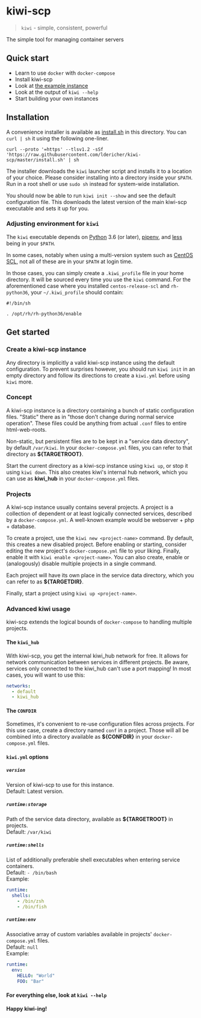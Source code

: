 # kiwi-scp

> `kiwi` - simple, consistent, powerful

The simple tool for managing container servers


## Quick start

- Learn to use `docker` with `docker-compose`
- Install kiwi-scp
- Look at [the example instance](./example)
- Look at the output of `kiwi --help`
- Start building your own instances


## Installation

A convenience installer is available as [install.sh](./install.sh) in this directory.
You can `curl | sh` it using the following one-liner.

```shell script
curl --proto '=https' --tlsv1.2 -sSf 'https://raw.githubusercontent.com/ldericher/kiwi-scp/master/install.sh' | sh
```

The installer downloads the `kiwi` launcher script and installs it to a location of your choice.
Please consider installing into a directory inside your `$PATH`.
Run in a root shell or use `sudo sh` instead for system-wide installation.

You should now be able to run `kiwi init --show` and see the default configuration file.
This downloads the latest version of the main kiwi-scp executable and sets it up for you.


### Adjusting environment for `kiwi`

The `kiwi` executable depends on [Python](https://www.python.org/) 3.6 (or later), [pipenv](https://pipenv.pypa.io/), and
[less](http://www.greenwoodsoftware.com/less/) being in your `$PATH`.

In some cases, notably when using a multi-version system such as
[CentOS SCL](https://wiki.centos.org/AdditionalResources/Repositories/SCL), not all of these are in your `$PATH`
at login time.

In those cases, you can simply create a `.kiwi_profile` file in your home directory.
It will be sourced every time you use the `kiwi` command.
For the aforementioned case where you installed `centos-release-scl` and `rh-python36`, your `~/.kiwi_profile` should
contain:

```shell script
#!/bin/sh

. /opt/rh/rh-python36/enable
```


## Get started

### Create a kiwi-scp instance

Any directory is implicitly a valid kiwi-scp instance using the default configuration.
To prevent surprises however, you should run `kiwi init` in an empty directory and follow its directions to
create a `kiwi.yml` before using `kiwi` more.


### Concept

A kiwi-scp instance is a directory containing a bunch of static configuration files.
"Static" there as in "those don't change during normal service operation".
These files  could be anything from actual `.conf` files to entire html-web-roots.

Non-static, but persistent files are to be kept in a "service data directory", by default `/var/kiwi`.
In your `docker-compose.yml` files, you can refer to that directory as **${TARGETROOT}**.

Start the current directory as a kiwi-scp instance using `kiwi up`, or stop it using `kiwi down`.
This also creates kiwi's internal hub network, which you can use as **kiwi_hub** in your `docker-compose.yml` files.


### Projects

A kiwi-scp instance usually contains several projects.
A project is a collection of dependent or at least logically connected services, described by a `docker-compose.yml`.
A well-known example would be webserver + php + database.

To create a project, use the `kiwi new <project-name>` command.
By default, this creates a new disabled project.
Before enabling or starting, consider editing the new project's `docker-compose.yml` file to your liking.
Finally, enable it with `kiwi enable <project-name>`.
You can also create, enable or (analogously) disable multiple projects in a single command.

Each project will have its own place in the service data directory, which you can refer to as **${TARGETDIR}**.

Finally, start a project using `kiwi up <project-name>`.


### Advanced kiwi usage

kiwi-scp extends the logical bounds of `docker-compose` to handling multiple projects.


#### The `kiwi_hub`

With kiwi-scp, you get the internal kiwi_hub network for free.
It allows for network communication between services in different projects.
Be aware, services only connected to the kiwi_hub can't use a port mapping!
In most cases, you will want to use this:

```yaml
networks:
  - default
  - kiwi_hub
```


#### The `CONFDIR`

Sometimes, it's convenient to re-use configuration files across projects.
For this use case, create a directory named `conf` in a project.
Those will all be combined into a directory available as **${CONFDIR}** in your `docker-compose.yml` files.


#### `kiwi.yml` options

##### `version`
Version of kiwi-scp to use for this instance.  
Default: Latest version.

##### `runtime:storage`
Path of the service data directory, available as **${TARGETROOT}** in projects.  
Default: `/var/kiwi`

##### `runtime:shells`
List of additionally preferable shell executables when entering service containers.  
Default: `- /bin/bash`  
Example:

```yaml
runtime:
  shells:
    - /bin/zsh
    - /bin/fish
```

##### `runtime:env`
Associative array of custom variables available in projects' `docker-compose.yml` files.   
Default: `null`  
Example:

```yaml
runtime:
  env:
    HELLO: "World"
    FOO: "Bar"
```

#### For everything else, look at `kiwi --help`
#### Happy kiwi-ing!
